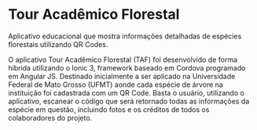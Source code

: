# Tour Acadêmico Florestal
Aplicativo educacional que mostra informações detalhadas de espécies florestais utilizando QR Codes.

O aplicativo Tour Acadêmico Florestal (TAF) foi desenvolvido de forma híbrida utilizando o Ionic 3, framework baseado em Cordova programado em Angular JS. Destinado inicialmente a ser aplicado na Universidade Federal de Mato Grosso (UFMT) aonde cada espécie de árvore na instituição foi cadastrada com um QR Code. 
Basta o usuário, utilizando o aplicativo, escanear o código que será retornado todas as informações da espécie em questão, incluindo fotos e os créditos de todos os colaboradores do projeto.


